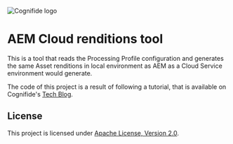 ![Cognifide logo](https://assets.cognifide.com/github/cognifide-logo.png)

# AEM Cloud renditions tool

This is a tool that reads the Processing Profile configuration and generates the same Asset renditions in local environment as AEM as a Cloud Service environment would generate.

The code of this project is a result of following a tutorial, that is available on Cognifide's [Tech Blog](https://tech.cognifide.com/blog/2020/handling-aem-as-a-cloud-service-renditions-in-local-development/).


## License

This project is licensed under [Apache License, Version 2.0](https://www.apache.org/licenses/LICENSE-2.0.txt).
